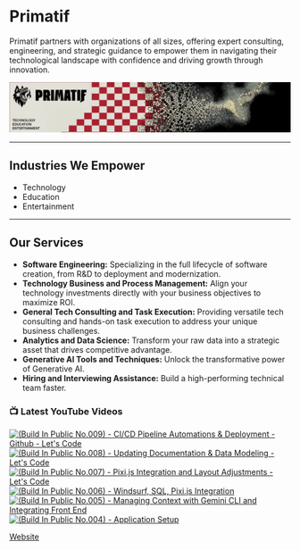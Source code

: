 # Primatif

Primatif partners with organizations of all sizes, offering expert consulting, engineering, and strategic guidance to empower them in navigating their technological landscape with confidence and driving growth through innovation.

<div align="center">
  <img src="image.png" alt="Primatif Banner" />
</div>

---

## Industries We Empower

* Technology
* Education
* Entertainment

---

## Our Services

* **Software Engineering:** Specializing in the full lifecycle of software creation, from R&D to deployment and modernization.
* **Technology Business and Process Management:** Align your technology investments directly with your business objectives to maximize ROI.
* **General Tech Consulting and Task Execution:** Providing versatile tech consulting and hands-on task execution to address your unique business challenges.
* **Analytics and Data Science:** Transform your raw data into a strategic asset that drives competitive advantage.
* **Generative AI Tools and Techniques:** Unlock the transformative power of Generative AI.
* **Hiring and Interviewing Assistance:** Build a high-performing technical team faster.

### 📺 Latest YouTube Videos

<!-- BEGIN YOUTUBE-CARDS -->
[![(Build In Public No.009) - CI/CD Pipeline Automations & Deployment - Github - Let's Code](https://ytcards.demolab.com/?id=ilHV5jIJ2TI&title=%28Build+In+Public+No.009%29+-+CI%2FCD+Pipeline+Automations+%26+Deployment+-+Github+-+Let%27s+Code&lang=en&timestamp=1755869113&background_color=%230d1117&title_color=%23ffffff&stats_color=%23dedede&max_title_lines=1&width=250&border_radius=5&duration=7538 "(Build In Public No.009) - CI/CD Pipeline Automations & Deployment - Github - Let's Code")](https://www.youtube.com/watch?v=ilHV5jIJ2TI)
[![(Build In Public No.008) - Updating Documentation & Data Modeling - Let's Code](https://ytcards.demolab.com/?id=hVTIAHacquw&title=%28Build+In+Public+No.008%29+-+Updating+Documentation+%26+Data+Modeling+-+Let%27s+Code&lang=en&timestamp=1755705595&background_color=%230d1117&title_color=%23ffffff&stats_color=%23dedede&max_title_lines=1&width=250&border_radius=5&duration=9281 "(Build In Public No.008) - Updating Documentation & Data Modeling - Let's Code")](https://www.youtube.com/watch?v=hVTIAHacquw)
[![(Build In Public No.007) - Pixi.js Integration and Layout Adjustments - Let's Code](https://ytcards.demolab.com/?id=1TFbOKNrsQU&title=%28Build+In+Public+No.007%29+-+Pixi.js+Integration+and+Layout+Adjustments+-+Let%27s+Code&lang=en&timestamp=1755194496&background_color=%230d1117&title_color=%23ffffff&stats_color=%23dedede&max_title_lines=1&width=250&border_radius=5&duration=8035 "(Build In Public No.007) - Pixi.js Integration and Layout Adjustments - Let's Code")](https://www.youtube.com/watch?v=1TFbOKNrsQU)
[![(Build In Public No.006) - Windsurf, SQL, Pixi.js Integration](https://ytcards.demolab.com/?id=SkjDVrSvDbU&title=%28Build+In+Public+No.006%29+-+Windsurf%2C+SQL%2C+Pixi.js+Integration&lang=en&timestamp=1755126415&background_color=%230d1117&title_color=%23ffffff&stats_color=%23dedede&max_title_lines=1&width=250&border_radius=5&duration=12440 "(Build In Public No.006) - Windsurf, SQL, Pixi.js Integration")](https://www.youtube.com/watch?v=SkjDVrSvDbU)
[![(Build In Public No.005) - Managing Context with Gemini CLI and Integrating Front End](https://ytcards.demolab.com/?id=DnsJH2tQgic&title=%28Build+In+Public+No.005%29+-+Managing+Context+with+Gemini+CLI+and+Integrating+Front+End&lang=en&timestamp=1754040227&background_color=%230d1117&title_color=%23ffffff&stats_color=%23dedede&max_title_lines=1&width=250&border_radius=5&duration=17461 "(Build In Public No.005) - Managing Context with Gemini CLI and Integrating Front End")](https://www.youtube.com/watch?v=DnsJH2tQgic)
[![(Build In Public No.004) - Application Setup](https://ytcards.demolab.com/?id=rP1pFXn1psg&title=%28Build+In+Public+No.004%29+-+Application+Setup&lang=en&timestamp=1753876076&background_color=%230d1117&title_color=%23ffffff&stats_color=%23dedede&max_title_lines=1&width=250&border_radius=5&duration=11821 "(Build In Public No.004) - Application Setup")](https://www.youtube.com/watch?v=rP1pFXn1psg)
<!-- END YOUTUBE-CARDS -->

[Website](https://primatif.com)
